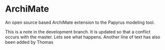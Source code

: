 # ArchiMate
An open source based ArchiMate extension to the Papyrus modeling tool.

This is a note in the development branch. It is updated so that a conflict occurs with the master. Lets see what happens.
Another line of text has also been added by Thomas